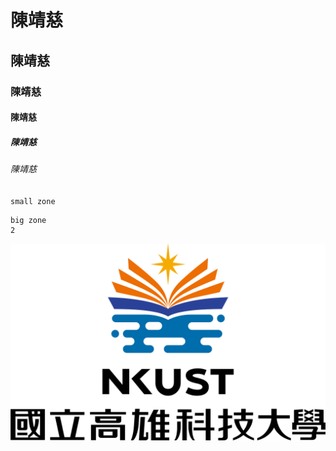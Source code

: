 # 陳靖慈
## 陳靖慈
### 陳靖慈
#### 陳靖慈
##### 陳靖慈
###### 陳靖慈
`small zone`
```
big zone
2
```

![NKFUST](nkust.png "第一科大")
